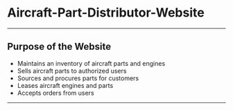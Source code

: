 # Aircraft-Part-Distributor-Website
<hr>
<h2>Purpose of the Website</h2>
<ul>
  <li>Maintains an inventory of aircraft parts and engines</li>
  <li>Sells aircraft parts to authorized users</li>
   <li>Sources and procures parts for customers</li>
   <li>Leases aircraft engines and parts</li>
   <li>Accepts orders from users</li>
</ul>
<hr>


